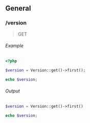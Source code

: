 ## General

### /version
> GET

###### Example
```php
<?php

$version = Version::get()->first();

echo $version;
```

###### Output
```php
$version = Version::get()->first()

echo $version;
```